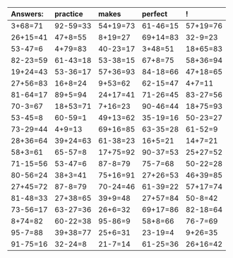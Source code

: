 | Answers: | practice | makes | perfect | ! |
| :--- | :--- | :--- | :--- | :--- |
| 3+68=71 | 92-59=33 | 54+19=73 | 61-46=15 | 57+19=76 | 
| 26+15=41 | 47+8=55 | 8+19=27 | 69+14=83 | 32-9=23 | 
| 53-47=6 | 4+79=83 | 40-23=17 | 3+48=51 | 18+65=83 | 
| 82-23=59 | 61-43=18 | 53-38=15 | 67+8=75 | 58+36=94 | 
| 19+24=43 | 53-36=17 | 57+36=93 | 84-18=66 | 47+18=65 | 
| 27+56=83 | 16+8=24 | 9+53=62 | 62-15=47 | 4+7=11 | 
| 81-64=17 | 89+5=94 | 24+17=41 | 71-26=45 | 83-27=56 | 
| 70-3=67 | 18+53=71 | 7+16=23 | 90-46=44 | 18+75=93 | 
| 53-45=8 | 60-59=1 | 49+13=62 | 35-19=16 | 50-23=27 | 
| 73-29=44 | 4+9=13 | 69+16=85 | 63-35=28 | 61-52=9 | 
| 28+36=64 | 39+24=63 | 61-38=23 | 16+5=21 | 14+7=21 | 
| 58+3=61 | 65-57=8 | 17+75=92 | 90-37=53 | 25+27=52 | 
| 71-15=56 | 53-47=6 | 87-8=79 | 75-7=68 | 50-22=28 | 
| 80-56=24 | 38+3=41 | 75+16=91 | 27+26=53 | 46+39=85 | 
| 27+45=72 | 87-8=79 | 70-24=46 | 61-39=22 | 57+17=74 | 
| 81-48=33 | 27+38=65 | 39+9=48 | 27+57=84 | 50-8=42 | 
| 73-56=17 | 63-27=36 | 26+6=32 | 69+17=86 | 82-18=64 | 
| 8+74=82 | 60-22=38 | 95-86=9 | 58+8=66 | 76-7=69 | 
| 95-7=88 | 39+38=77 | 25+6=31 | 23-19=4 | 9+26=35 | 
| 91-75=16 | 32-24=8 | 21-7=14 | 61-25=36 | 26+16=42 | 
